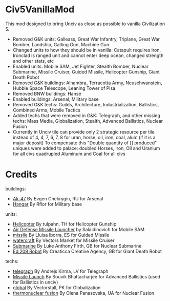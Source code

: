# Civ5VanillaMod
This mod designed to bring Unciv as close as possible to vanilla Civilization 5.

* Removed G&K units: Galleass, Great War Infantry, Triplane, Great War Bomber, Landship, Gatling Gun, Machine Gun
* Changed units to how they should be in vanilla: Catapult requires iron, Ironclad is ranged unit and cannot enter deep ocean, changed strength and other stats, etc
* Enabled units: Mobile SAM, Jet Fighter, Stealth Bomber, Nuclear Submarine, Missile Cruiser, Guided Missile, Helicopter Gunship, Giant Death Robot
* Removed G&K buildings: Alhambra, Terracotta Army, Neuschwanstein, Hubble Space Telescope, Leaning Tower of Pisa
* Removed BNW buildings: Hanse
* Enabled buildings: Arsenal, Military base
* Removed G&K techs: Guilds, Architecture, Industrialization, Ballistics, Combined Arms, Mobile Tactics
* Added techs that were removed in G&K: Telegraph, and other missing techs: Mass Media, Globalization, Stealth, Advanced Ballistics, Nuclear Fusion
* Currently in Unciv tile can provide only 2 strategic resource per tile instead of 4, 4, 7, 6, 7, 8 for uran, horse, oil, iron, coal, alum (if it is a major deposit) 
To compensate this "Double quantity of [] produced" uniques were added to palace:
doubled Horses, Iron, Oil and Uranium for all civs
quadrupled Aluminum and Coal for all civs



# Credits

buildings:
* [Ak-47](https://thenounproject.com/search/?q=arsenal&i=713953) By Evgen Chekrygin, RU for Arsenal
* [Hangar](https://thenounproject.com/search/?q=military+base&i=1705288) By Rflor for Military base

units:
* [Helicopter](https://thenounproject.com/search/?q=military&i=2139559) By tulpahn, TH for Helicopter Gunship
* [Air Defense Missile Launcher](https://thenounproject.com/term/air-defense-missile-launcher/1189656/) by Salaidinovich for Mobile SAM
* [missile](https://thenounproject.com/search/?q=missile&i=1022729) By Lluisa Iborra, ES for Guided Missile
* [watercraft](https://thenounproject.com/term/watercraft/2052142/) By Vectors Market for Missile Cruiser
* [Submarine](https://thenounproject.com/term/submarine/25578/) By Luke Anthony Firth, GB for Nuclear Submarine
* [Ed 209 Robot](https://thenounproject.com/search/?q=ed+209&i=960180) By Creaticca Creative Agency, GB for Giant Death Robot

techs:
* [telegraph](https://thenounproject.com/search/?q=telegraph&i=3354943) By Andrejs Kirma, LV for Telegraph
* [Missile Launch](https://thenounproject.com/search/?q=ballistics&i=1746290) By Souvik Bhattacharjee for Advanced Ballistics (used for Ballistics in unciv)
* [global](https://thenounproject.com/search/?q=Globalization&i=2495993) By Vectorstall, PK for Globalization
* [thermonuclear fusion](https://thenounproject.com/search/?q=fusion&i=3292735) By Olena Panasovska, UA for Nuclear Fusion